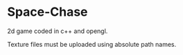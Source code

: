 # Space-Chase
2d game coded in c++ and opengl.

Texture files must be uploaded using absolute path names.
